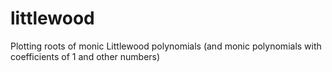 # littlewood
Plotting roots of monic Littlewood polynomials (and monic polynomials with coefficients of 1 and other numbers)
